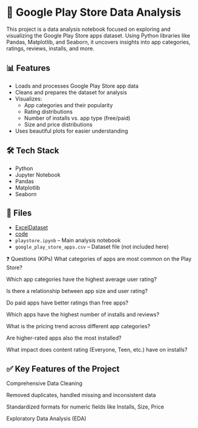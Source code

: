 # 📱 Google Play Store Data Analysis

This project is a data analysis notebook focused on exploring and visualizing the Google Play Store apps dataset. Using Python libraries like Pandas, Matplotlib, and Seaborn, it uncovers insights into app categories, ratings, reviews, installs, and more.

## 📊 Features

- Loads and processes Google Play Store app data
- Cleans and prepares the dataset for analysis
- Visualizes:
  - App categories and their popularity
  - Rating distributions
  - Number of installs vs. app type (free/paid)
  - Size and price distributions
- Uses beautiful plots for easier understanding

## 🛠️ Tech Stack

- Python
- Jupyter Notebook
- Pandas
- Matplotlib
- Seaborn

## 📁 Files
- <a href="https://github.com/Ramchandrakanade/Google-Play-Store-Data-Analysis_project/blob/main/google_play_store_apps.csv">ExcelDataset</a>
- <a href="zomato,project.ipynb">code </a>
- `playstore.ipynb` – Main analysis notebook
- `google_play_store_apps.csv` – Dataset file (not included here)

❓ Questions (KIPs)
What categories of apps are most common on the Play Store?

Which app categories have the highest average user rating?

Is there a relationship between app size and user rating?

Do paid apps have better ratings than free apps?

Which apps have the highest number of installs and reviews?

What is the pricing trend across different app categories?

Are higher-rated apps also the most installed?

What impact does content rating (Everyone, Teen, etc.) have on installs?



 ## ✅ Key Features of the Project
Comprehensive Data Cleaning

Removed duplicates, handled missing and inconsistent data

Standardized formats for numeric fields like Installs, Size, Price

Exploratory Data Analysis (EDA)


